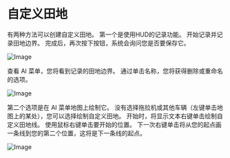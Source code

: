 # 自定义田地


有两种方法可以创建自定义田地。
第一个是使用HUD的记录功能。
开始记录并记录田地边界。
完成后，再次按下按钮，系统会询问您是否要保存它。


![Image](/home/runner/work/CourseplayHelp/CourseplayHelp/recordcustomhelp_0_0_765_510.png)

查看 AI 菜单，您将看到记录的田地边界。
通过单击名称，您将获得删除或重命名的选项。 


![Image](/home/runner/work/CourseplayHelp/CourseplayHelp/donecustomhelp_0_0_765_510.png)

第二个选项是在 AI 菜单地图上绘制它。
没有选择拖拉机或其他车辆（左键单击地图上的某处），您可以选择绘制自定义田地。
开始时，将显示文本右键单击绘制自定义田地线。
使用鼠标右键单击要开始的位置。
下一次右键单击将从您的起点画一条线到您的第二个位置，这将是下一条线的起点。


![Image](/home/runner/work/CourseplayHelp/CourseplayHelp/drawcustomhelp_0_0_765_510.png)

